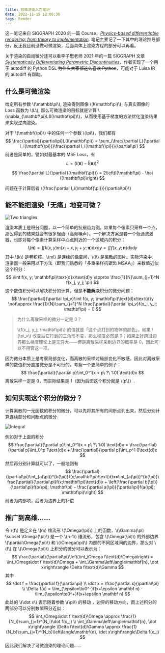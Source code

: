 ```yaml
---
title: 可微渲染入门笔记
date: 2022-11-15 12:06:36
tags: Render
---
```


这一笔记来自 SIGGRAPH 2020 的一篇 Course，[_Physics-based differentiable rendering: from theory to implementation_](https://dl.acm.org/doi/abs/10.1145/3388769.3407454). 笔记主要记了一下其中的理论推导部分，反正我目前没做可微渲染，后面具体上渲染方程的部分可以再看。

关于渲染的自动微分还可以看李子懋老师 2021 年的一篇 SIGGRAPH 文章 [_Systematically Differentiating Parametric Discontinuities_](https://people.csail.mit.edu/sbangaru/projects/teg-2021/)，作者实现了一个用于 autodiff 的 Python DSL <del>为什么大家都这么喜欢 Python</del>，可能对于 Luisa IR 的 autodiff 有帮助。

## 什么是可微渲染

给定所有参数 \\(\mathbb\pi\\), 渲染得到图像 \\(I(\mathbf\pi)\\), 与真实图像的 Loss 函数为 \\(L\\), 那么可微渲染的目标就是计算 \\(\nabla_{\mathbf\pi}L(I(\mathbf\pi))\\)，从而使用基于梯度的方法优化渲染结果来实现逆向渲染。

对于 \\(\mathbf{\pi}\\) 中的任何一个参数 \\(\pi\\)，我们都有
$$
\frac{\partial}{\partial\pi}L(I(\mathbf\pi)) = \sum_i\frac{\partial L}{\partial I_i(\mathbf{\pi})}\frac{\partial I_i(\mathbf{\pi})}{\partial\pi}
$$
前者是简单的，譬如对最基本的 MSE Loss，有
$$
L = \left(I(\mathbf\pi) - \hat I(\mathbf\pi)\right)^2
$$

$$
\frac{\partial L}{\partial I(\mathbf{\pi})} = 2\left(I(\mathbf\pi) - \hat I(\mathbf\pi)\right)
$$

问题在于计算后者 \\(\frac{\partial I_i(\mathbf{\pi})}{\partial\pi}\\) 

## 能不能把渲染「无痛」地变可微？

<img alt="Two triangles" id="should-invert" src="/images/differentiable_rendering/0.png"/>

渲染本质上是积分问题，以一个简单的抗锯齿为例，如果每个像素只采样一个点，那么得到的结果就会有很多锯齿（高频噪声）。一个解决方案是套一个低通滤波器，也即对每个像素计算采样中心点附近的一个区域内的积分：
$$
I_i(\mathbf\pi) = \iint k(x,y)m(x_i+x, y_i+y; \mathbf\pi)\text{d}x\text{d}y = \iint f(x, y; \mathbf\pi)\text{d}x\text{d}y
$$
其中 \\(k\\) 是卷积核，\\(m\\) 是连续的像空间，\\(I\\) 是离散的图片。实际渲染中，渲染器一般采用以下方法（即我们熟悉的「多重采样抗锯齿 MSAA」）来数值近似这个积分：
$$
\iint f(x, y; \mathbf\pi)\text{d}x\text{d}y \approx \frac{1}{N}\sum_{j=1}^N f(x_j, y_j; \pi)
$$
这个数值积分可以解决积分的计算，但是**不能解决**积分的微分问题：
$$
\frac{\partial}{\partial \pi_v}\iint f(x, y; \mathbf\pi)\text{d}x\text{d}y \not\approx \frac{1}{N}\sum_{j=1}^N \frac{\partial}{\partial \pi_v}f(x_j, y_j; \mathbf\pi) = 0
$$

> 为什么离散采样的微分一定是 0？
>
> \\(f(x_j, y_j; \mathbf\pi)\\) 的值就是「这个点打到的物体的颜色」，如果 \\(\pi_v\\) 改变后它打到的三角形不变，那么梯度必然是 0；如果正好跨过边界那么梯度理论上是无穷大——但是离散采样采到边界的概率是 0，因此可以不用管这一项。

因为微分本质上是考察局部变化，而离散的采样对局部变化不敏感，因此对离散采样的数值积分直接微分是不可行的。考察一个更简单的例子：
$$
\frac{\partial}{\partial p}\int_0^1(x < p\ ?\ 1:0) \text{d}x
$$
离散采样一定是 0，而实际结果是 1（因为后面这个积分就是 \\(p\\)）.

## 如何实现这个积分的微分？

计算离散的一元函数的积分的微分，可以先将其所有的间断点列出来，然后分别计算连续部分和间断点的微分.

<img alt="Integral" id="should-invert" src="/images/differentiable_rendering/1.png"/>

例如对于上面的积分
$$
\frac{\partial}{\partial p}\int_0^1(x < p\ ?\ 1:0) \text{d}x = \frac{\partial}{\partial p}\int_0^p 1\text{d}x + \frac{\partial}{\partial p}\int_p^1 0\text{d}x
$$
然后再分别计算就可以了，一般地则有
$$
\frac{\partial}{\partial\pi}\int_{a(\pi)}^{b(\pi)}f(x;\mathbf\pi)\text{d}x=\int_{a(\pi)}^{b(\pi)}\frac{\partial}{\partial\pi}f(x;\mathbf\pi)\text{d}x + \left[\frac{\partial b(\pi)}{\partial\pi}f(b(\pi); \mathbf\pi) - \frac{\partial a(\pi)}{\partial\pi}f(a(\pi); \mathbf\pi)\right]
$$
前者为内部项，后者为边界上的补偿

## 推广到高维……

令 \\(f\\) 是定义在 \\(n\\) 维流形 \\(\Omega(\pi)\\) 上的函数，\\(\Gamma(\pi) \subset \Omega(\pi)\\) 是一个 \\(n-1\\) 维流形，包含 \\(\Omega(\pi)\\) 的外部边界 \\(\partial\Omega(\pi)\\) 和 \\(\Omega(\pi)\\) 内部的不同区域间的边界，那么对 \\(f\\) 在 \\(\Omega(\pi)\\) 上积分的微分可以表示为：
$$
\frac{\partial}{\partial\pi}\left(\int_\Omega f\text{d}\Omega\right) = \int_\Omega\dot f \text{d}\Omega + \int_\Gamma\left\langle\mathbf{n}, \dot x\right\rangle \Delta f\text{d}\Gamma
$$
其中
$$
\dot f = \frac{\partial f}{\partial\pi} \\
\dot x = \frac{\partial x}{\partial\pi} \\
\Delta f(x) = \lim_{\epsilon\to0^-}f(x+\epsilon \mathbf n) - \lim_{\epsilon\to0^+}f(x+\epsilon \mathbf n)
$$
此处的 \\(\dot x\\) 表示随着参数 \\(\pi\\) 的移动 ，边界的移动方向，而上述积分的两部分可以分别数值积分近似：
$$
\int_\Omega\dot f \text{d}\Omega \approx \frac{1}{N_i}\sum_{j=1}^{N_i}\dot f(x_j) \\
\int_\Gamma\left\langle\mathbf{n}, \dot x\right\rangle \Delta f\text{d}\Gamma \approx \frac{1}{N_b}\sum_{j=1}^{N_b}\left\langle\mathbf{n}, \dot x\right\rangle\Delta f(x_j)
$$
因此我们解决了可微渲染的理论问题……

